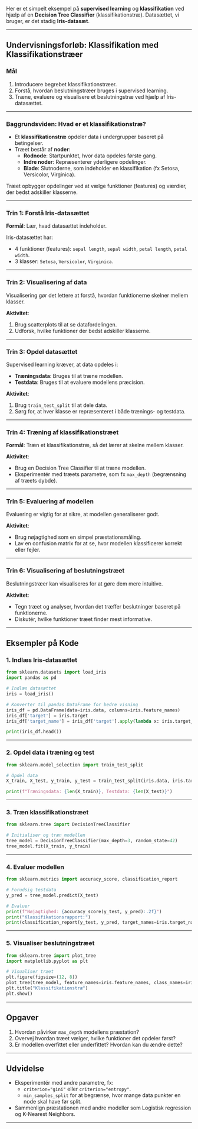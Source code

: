 

Her er et simpelt eksempel på **supervised learning** og **klassifikation** ved hjælp af en **Decision Tree Classifier** (klassifikationstræ). Datasættet, vi bruger, er det stadig **Iris-datasæt**.

---

## **Undervisningsforløb: Klassifikation med Klassifikationstræer**
### **Mål**
1. Introducere begrebet klassifikationstræer.
2. Forstå, hvordan beslutningstræer bruges i supervised learning.
3. Træne, evaluere og visualisere et beslutningstræ ved hjælp af Iris-datasættet.

---

### **Baggrundsviden: Hvad er et klassifikationstræ?**
- Et **klassifikationstræ** opdeler data i undergrupper baseret på betingelser.
- Træet består af **noder**:
  - **Rodnode**: Startpunktet, hvor data opdeles første gang.
  - **Indre noder**: Repræsenterer yderligere opdelinger.
  - **Blade**: Slutnoderne, som indeholder en klassifikation (fx Setosa, Versicolor, Virginica).

Træet opbygger opdelinger ved at vælge funktioner (features) og værdier, der bedst adskiller klasserne.

---

### **Trin 1: Forstå Iris-datasættet**
**Formål**: Lær, hvad datasættet indeholder.

Iris-datasættet har:
- 4 funktioner (features): `sepal length`, `sepal width`, `petal length`, `petal width`.
- 3 klasser: `Setosa`, `Versicolor`, `Virginica`.

---

### **Trin 2: Visualisering af data**
Visualisering gør det lettere at forstå, hvordan funktionerne skelner mellem klasser.

**Aktivitet**:
1. Brug scatterplots til at se datafordelingen.
2. Udforsk, hvilke funktioner der bedst adskiller klasserne.

---

### **Trin 3: Opdel datasættet**
Supervised learning kræver, at data opdeles i:
- **Træningsdata**: Bruges til at træne modellen.
- **Testdata**: Bruges til at evaluere modellens præcision.

**Aktivitet**:
1. Brug `train_test_split` til at dele data.
2. Sørg for, at hver klasse er repræsenteret i både trænings- og testdata.

---

### **Trin 4: Træning af klassifikationstræet**
**Formål**: Træn et klassifikationstræ, så det lærer at skelne mellem klasser.

**Aktivitet**:
- Brug en Decision Tree Classifier til at træne modellen.
- Eksperimentér med træets parametre, som fx `max_depth` (begrænsning af træets dybde).

---

### **Trin 5: Evaluering af modellen**
Evaluering er vigtig for at sikre, at modellen generaliserer godt.

**Aktivitet**:
- Brug nøjagtighed som en simpel præstationsmåling.
- Lav en confusion matrix for at se, hvor modellen klassificerer korrekt eller fejler.

---

### **Trin 6: Visualisering af beslutningstræet**
Beslutningstræer kan visualiseres for at gøre dem mere intuitive.

**Aktivitet**:
- Tegn træet og analyser, hvordan det træffer beslutninger baseret på funktionerne.
- Diskutér, hvilke funktioner træet finder mest informative.

---

## **Eksempler på Kode**

### **1. Indlæs Iris-datasættet**
```python
from sklearn.datasets import load_iris
import pandas as pd

# Indlæs datasættet
iris = load_iris()

# Konverter til pandas DataFrame for bedre visning
iris_df = pd.DataFrame(data=iris.data, columns=iris.feature_names)
iris_df['target'] = iris.target
iris_df['target_name'] = iris_df['target'].apply(lambda x: iris.target_names[x])

print(iris_df.head())
```

---

### **2. Opdel data i træning og test**
```python
from sklearn.model_selection import train_test_split

# Opdel data
X_train, X_test, y_train, y_test = train_test_split(iris.data, iris.target, test_size=0.3, random_state=42)

print(f"Træningsdata: {len(X_train)}, Testdata: {len(X_test)}")
```

---

### **3. Træn klassifikationstræet**
```python
from sklearn.tree import DecisionTreeClassifier

# Initialiser og træn modellen
tree_model = DecisionTreeClassifier(max_depth=3, random_state=42)
tree_model.fit(X_train, y_train)
```

---

### **4. Evaluer modellen**
```python
from sklearn.metrics import accuracy_score, classification_report

# Forudsig testdata
y_pred = tree_model.predict(X_test)

# Evaluer
print(f"Nøjagtighed: {accuracy_score(y_test, y_pred):.2f}")
print("Klassifikationsrapport:")
print(classification_report(y_test, y_pred, target_names=iris.target_names))
```

---

### **5. Visualiser beslutningstræet**
```python
from sklearn.tree import plot_tree
import matplotlib.pyplot as plt

# Visualiser træet
plt.figure(figsize=(12, 8))
plot_tree(tree_model, feature_names=iris.feature_names, class_names=iris.target_names, filled=True)
plt.title("Klassifikationstræ")
plt.show()
```

---

## **Opgaver**
1. Hvordan påvirker `max_depth` modellens præstation?
2. Overvej hvordan træet vælger, hvilke funktioner det opdeler først?
3. Er modellen overfittet eller underfittet? Hvordan kan du ændre dette?

---

## **Udvidelse**
- Eksperimentér med andre parametre, fx:
  - `criterion="gini"` eller `criterion="entropy"`.
  - `min_samples_split` for at begrænse, hvor mange data punkter en node skal have før split.
- Sammenlign præstationen med andre modeller som Logistisk regression og K-Nearest Neighbors.

---
